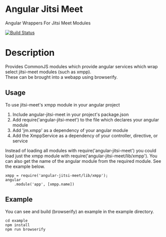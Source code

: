 # Angular Jitsi Meet
Angular Wrappers For Jitsi Meet Modules

[![Build Status](https://travis-ci.org/pstros/angular-jitsi-meet.svg?branch=master)](https://travis-ci.org/pstros/angular-jitsi-meet)

# Description
Provides CommonJS modules which provide angular services which wrap select jitsi-meet modules (such as xmpp).  
These can be brought into a webapp using browserify.

## Usage
To use jitsi-meet's xmpp module in your angular project

1. Include angular-jitsi-meet in your project's package.json
2. Add require('angular-jitsi-meet') to the file which declares your angular module
3. Add 'jm.xmpp' as a dependency of your angular module
4. Add the XmppService as a dependency of your controller, directive, or service

Instead of loading all modules with require('angular-jitsi-meet') you could load just the xmpp module with 
require('angular-jitsi-meet/lib/xmpp').  You can also get the name of the angular module from the required module.
See the example below.
    
    xmpp = require('angular-jitsi-meet/lib/xmpp');
    angular
        .module('app', [xmpp.name])

## Example
You can see and build (browserify) an example in the example directory.

    cd example
    npm install
    npm run browserify
